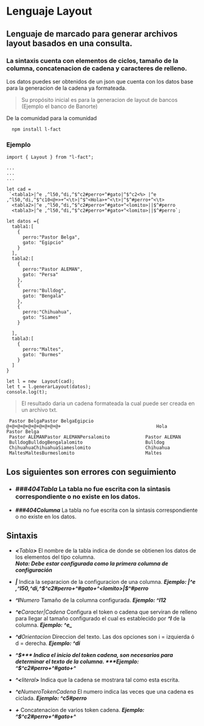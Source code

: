 # Lenguaje Layout

## Lenguaje de marcado para generar archivos layout basados en una consulta.
###  La sintaxis  cuenta con elementos de ciclos, tamaño de la columna, concatenacion de cadena y  caracteres de relleno.
Los datos puedes ser obtenidos de un  json que cuenta con los  datos base para la generacion de la cadena ya formateada.


> Su propósito inicial es para la generacion de layout de bancos (Ejemplo el banco de Banorte)

De la comunidad para la comunidad

~~~
  npm install l-fact
~~~

### Ejemplo

```
import { Layout } from "l-fact";

...
...
...

let cad = 
 `<tabla1>|^e ,^l50,^di,^$^c2#perro+^#gato|^$^c2<%> |^e ,^l50,^di,^$^c10<@+>+^<\t>|^$^<Hola>+^<\t>|^$^#perro+^<\t>
  <tabla2>|^e ,^l50,^di,^$^c2#perro+^#gato+^<lomito>||$^#perro
  <tabla3>|^e ,^l50,^di,^$^c2#perro+^#gato+^<lomito>||$^#perro`;

let datos ={
  tabla1:[
    {
      perro:"Pastor Belga",
      gato: "Egipcio"
    }
  ],
  tabla2:[
    {
      perro:"Pastor ALEMAN",
      gato: "Persa"
    },
    {
      perro:"Bulldog",
      gato: "Bengala"
    },
    {
      perro:"Chihuahua",
      gato: "Siames"
    }

  ],
  tabla3:[
    {
      perro:"Maltes",
      gato: "Burmes"
    }
  ]
}

let l = new  Layout(cad);
let t = l.generarLayout(datos);
console.log(t);
```

> El resultado daria un cadena formateada la cual puede ser creada en un archivo txt.

```
 Pastor BelgaPastor BelgaEgipcio                   @+@+@+@+@+@+@+@+@+@+                                   Hola       Pastor Belga
 Pastor ALEMANPastor ALEMANPersalomito             Pastor ALEMAN
 BulldogBulldogBengalalomito                       Bulldog
 ChihuahuaChihuahuaSiameslomito                    Chihuahua
 MaltesMaltesBurmeslomito                          Maltes

```

## Los siguientes son errores con seguimiento  


* ### ***###404Tabla***  La tabla no fue escrita con la sintasis correspondiente o no existe en los datos.
* ***###404Columna***  La tabla no fue escrita con la sintasis correspondiente o no existe en los datos.

## Sintaxis  


* ***<***_Tabla_***>***  El nombre de la tabla indica de donde se obtienen los datos de los elementos del tipo columna.  
***Nota: Debe estar configurada como la primera columna de configuración***  

* ***|***  Indica la separacion de la configuracion de una columna.   ***Ejemplo: <tabla2>|^e ,^l50,^di,^$^c2#perro+^#gato+^<lomito>|$^#perro***

* ***^l***_Numero_  Tamaño de la columna configurada.  ***Ejemplo: ^l12***
* ***^e***_Caracter|Cadena_  Configura el token o cadena que serviran de relleno para llegar al tamaño configurado el cual es establecido por ***^l*** de la columna.  ***Ejemplo: ^e_***
* ***^d***_Orientacion_  Direccion del texto. Las dos opciones son i = izquierda ó d = derecha.  ***Ejemplo: ^di***

* ***^$***  Indica el inicio del token cadena, son necesarios para determinar el texto de la columna.   ***Ejemplo: ^$^c2#perro+^#gato+^<lomito>***
* ***^<***_literal_***>***  Indica que la cadena se mostrara tal como esta escrita.  
* ***^c***_NumeroTokenCadena_  El numero indica las veces que una cadena es ciclada.  ***Ejemplo: ^c5#perro***  
* ***+***  Concatenacion de varios token cadena.     ***Ejemplo: ^$^c2#perro+^#gato+^<lomito>***  
